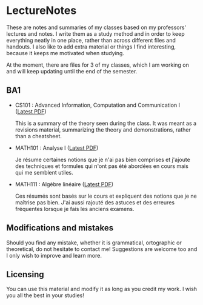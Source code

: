 # LectureNotes
These are notes and summaries of my classes based on my professors' lectures and notes. I write them as a study method and in order to keep everything neatly in one place, rather than across different files and handouts. I also like to add extra material or things I find interesting, because it keeps me motivated when studying.

At the moment, there are files for 3 of my classes, which I am working on and will keep updating until the end of the semester.

## BA1
- CS101 : Advanced Information, Computation and Communication I ([Latest PDF](https://github.com/FocusedFaust/LectureNotes/blob/master/BA1/CS101/AICC1-Summary.pdf))

  This is a summary of the theory seen during the class. It was meant as a revisions material, summarizing the theory and demonstrations, rather than a cheatsheet.

- MATH101 : Analyse I ([Latest PDF](https://github.com/FocusedFaust/LectureNotes/blob/master/BA1/MATH101/Analyse%20-%20R%C3%A9sum%C3%A9s.pdf))

  Je résume certaines notions que je n'ai pas bien comprises et j'ajoute des techniques et formules qui n'ont pas été abordées en cours mais qui me semblent utiles.

- MATH111 : Algèbre linéaire ([Latest PDF](https://github.com/FocusedFaust/LectureNotes/blob/master/BA1/MATH111/Alg%C3%A8breLin%C3%A9aire%20-%20R%C3%A9sum%C3%A9s.pdf))

  Ces résumés sont basés sur le cours et expliquent des notions que je ne maîtrise pas bien. J'ai aussi rajouté des astuces et des erreures fréquentes lorsque je fais les anciens examens.

## Modifications and mistakes
Should you find any mistake, whether it is grammatical, ortographic or theoretical, do not hesitate to contact me! Suggestions are welcome too and I only wish to improve and learn more.

## Licensing
You can use this material and modify it as long as you credit my work. I wish you all the best in your studies!
